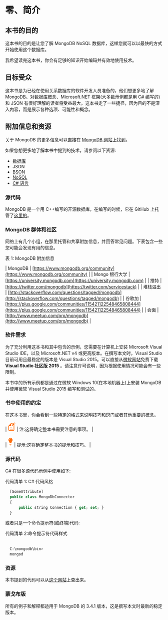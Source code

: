 # 零、简介

## 本书的目的

这本书的目的是让您了解 MongoDB NoSQL 数据库，这样您就可以以最快的方式开始使用这个数据库。

我希望读完这本书，你会有足够的知识开始编码并有效地使用技术。

## 目标受众

这本书是为已经在使用关系数据库的软件开发人员准备的，他们想更多地了解 MongoDB。对数据库概念、Microsoft.NET 框架(大多数示例都是用 C# 编写的)和 JSON 有很好理解的读者将受益最大。这本书走了一些捷径，因为目的不是深入内容，而是展示各种选项、可能性和概念。

## 附加信息和资源

关于 MongoDB 的更多信息可以直接在 [MongoDB 网站](http://www.mongodb.com/)上找到。

如果您想更多地了解本书中提到的技术，请参阅以下资源:

*   [数据库](https://en.wikipedia.org/wiki/Database)
*   JSON
*   [BSON](http://bsonspec.org/)
*   [NoSQL](https://en.wikipedia.org/wiki/NoSQL)
*   [C# 语言](https://en.wikipedia.org/wiki/C_Sharp_(programming_language))

### 源代码

MongoDB 是一个用 C++编写的开源数据库，在编写的时候，它在 GitHub 上托管了[这里的](https://github.com/mongodb/mongo)。

### MongoDB 群体和社区

网络上有几个小组，在那里托管和共享附加信息，并回答常见问题。下表包含一些您可能会发现有用的信息。

表 1: MongoDB 附加信息

| MongoDB | [https://www.mongodb.org/community](https://www.mongodb.org/community) |
| Mongo 银行大学 | [https://university.mongodb.com](https://university.mongodb.com) |
| 推特 | [https://twitter.com/mongodb](https://twitter.com/servicestack) |
| 堆栈溢出 | [http://stackoverflow.com/questions/tagged/mongodb](http://stackoverflow.com/questions/tagged/mongodb) |
| 谷歌加 | [https://plus.google.com/communities/115421122548465808444](https://plus.google.com/communities/115421122548465808444) |
| 会面 | [http://www.meetup.com/pro/mongodb](http://www.meetup.com/pro/mongodb) |

### 软件需求

为了充分利用这本书和其中包含的示例，您需要在计算机上安装 Microsoft Visual Studio IDE，以及 Microsoft.NET v4 或更高版本。在撰写本文时，Visual Studio 目前可用且最稳定的版本是 Visual Studio 2015。可以直接从[微软网站](https://www.visualstudio.com/downloads)免费下载 **Visual Studio 社区版 2015** 。请注意许可说明，因为根据使用情况可能会有一些限制。

本书中的所有示例都是通过在微软 Windows 10(在本地机器上)上安装 MongoDB 并使用微软 Visual Studio 2015 编写和测试的。

### 书中使用的约定

在这本书里，你会看到一些特定的格式来说明技巧和窍门或者其他重要的概念。

| ![](img/note.png) | 注:这将确定整本书需要注意的事项。 |

| ![](img/tip.png) | 提示:这将确定整本书的提示和技巧。 |

### 源代码

C# 在很多源代码示例中使用如下:

代码清单 1: C# 代码风格

```js
  [SomeAttribute]
  public class MongoDbConnector
  {
      public string Connection { get; set; }
  }

```

或者只是一个命令提示符(或终端)代码:

代码清单 2:命令提示符代码样式

```js

  C:\mongodb\bin>
  mongod

```

### 资源

本书提到的代码可以从[这个网站](https://bitbucket.org/syncfusiontech/mongodb3)上查出来。

### 蒙戈布版

所有的例子和解释都适用于 MongoDB 的 3.4.1 版本，这是撰写本文时最新的稳定版本。